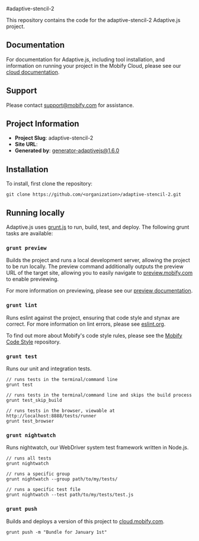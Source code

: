 #adaptive-stencil-2

This repository contains the code for the adaptive-stencil-2 Adaptive.js project.

## Documentation

For documentation for Adaptive.js, including tool installation, and information on running your project in the Mobify Cloud, please see our [cloud documentation](https://cloud.mobify.com/docs/adaptivejs/).

## Support

Please contact <support@mobify.com> for assistance.

## Project Information

- **Project Slug**: adaptive-stencil-2
- **Site URL**: 
- **Generated by**: generator-adaptivejs@1.6.0

## Installation

To install, first clone the repository:

```
git clone https://github.com/<organization>/adaptive-stencil-2.git
```

## Running locally

Adaptive.js uses [grunt.js](http://gruntjs.com/) to run, build, test, and deploy. The following grunt tasks are available:

### `grunt preview`

Builds the project and runs a local development server, allowing the project to be run locally. The preview command additionally outputs the preview URL of the target site, allowing you to easily navigate to [preview.mobify.com](https://preview.mobify.com) to enable previewing.

For more information on previewing, please see our [preview documentation](https://cloud.mobify.com/docs/adaptivejs/getting-started/#/previewing-your-adaptation/).

### `grunt lint`

Runs eslint against the project, ensuring that code style and stynax are correct. For more information on lint errors, please see [eslint.org](http://eslint.org/docs/rules/).

To find out more about Mobify's code style rules, please see the [Mobify Code Style](https://github.com/mobify/mobify-code-style) repository.

### `grunt test`

Runs our unit and integration tests.

```
// runs tests in the terminal/command line
grunt test

// runs tests in the terminal/command line and skips the build process
grunt test_skip_build

// runs tests in the browser, viewable at http://localhost:8888/tests/runner
grunt test_browser
```

### `grunt nightwatch`

Runs nightwatch, our WebDriver system test framework written in Node.js.

```
// runs all tests
grunt nightwatch

// runs a specific group
grunt nightwatch --group path/to/my/tests/

// runs a specific test file
grunt nightwatch --test path/to/my/tests/test.js
```

### `grunt push`

Builds and deploys a version of this project to [cloud.mobify.com](https://cloud.mobify.com).

```
grunt push -m "Bundle for January 1st"
```

